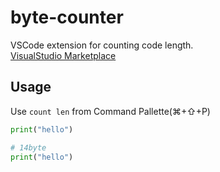 # byte-counter
VSCode extension for counting code length.  
[VisualStudio Marketplace](https://marketplace.visualstudio.com/items?itemName=toripppppy.byte-counter)

## Usage
Use `count len` from Command Pallette(⌘+⇧+P)  

```python
print("hello")
```
```python
# 14byte
print("hello")
```
